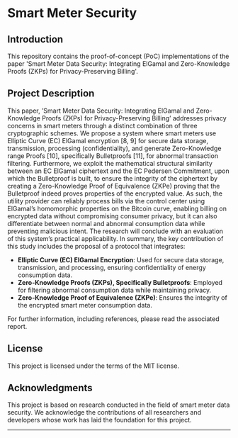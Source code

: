 
# Smart Meter Security

## Introduction
This repository contains the proof-of-concept (PoC) implementations of the paper 'Smart Meter Data Security: Integrating ElGamal and Zero-Knowledge Proofs (ZKPs) for Privacy-Preserving Billing'.

## Project Description
This paper, ’Smart Meter Data Security: Integrating ElGamal and Zero-Knowledge Proofs (ZKPs) for Privacy-Preserving Billing’ addresses privacy concerns in smart meters through a distinct combination of three cryptographic schemes. We propose a system where smart meters use Elliptic Curve (EC) ElGamal encryption [8, 9] for secure data storage, transmission, processing (confidentiality), and generate Zero-Knowledge range Proofs [10], specifically Bulletproofs [11], for abnormal transaction filtering. Furthermore, we exploit the mathematical structural similarity between an EC ElGamal ciphertext and the EC Pedersen Commitment, upon which the Bulletproof is built, to ensure the integrity of the ciphertext by creating a Zero-Knowledge Proof of Equivalence
(ZKPe) proving that the Bulletproof indeed proves properties of the encrypted value. As such, the utility provider can reliably process bills via the control center using ElGamal’s homomorphic properties on
the Bitcoin curve, enabling billing on encrypted data without compromising consumer privacy, but it can also differentiate between normal and abnormal consumption data while preventing malicious intent. The research will conclude with an evaluation of this
system’s practical applicability. In summary, the key contribution of this study includes the proposal of a protocol that integrates:
- **Elliptic Curve (EC) ElGamal Encryption**: Used for secure data storage, transmission, and processing, ensuring confidentiality of energy consumption data.
- **Zero-Knowledge Proofs (ZKPs), Specifically Bulletproofs**: Employed for filtering abnormal consumption data while maintaining privacy.
- **Zero-Knowledge Proof of Equivalence (ZKPe)**: Ensures the integrity of the encrypted smart meter consumption data.

For further information, including references, please read the associated report. 

## License
This project is licensed under the terms of the MIT license.

## Acknowledgments
This project is based on research conducted in the field of smart meter data security. We acknowledge the contributions of all researchers and developers whose work has laid the foundation for this project.

---
